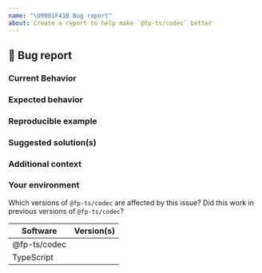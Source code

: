 ```yaml
---
name: "\U0001F41B Bug report"
about: Create a report to help make `@fp-ts/codec` better
---
```


## 🐛 Bug report

### Current Behavior

<!-- If applicable, add screenshots to help explain your problem. -->

### Expected behavior

<!-- A clear and concise description of what you expected to happen. -->

### Reproducible example

### Suggested solution(s)

<!-- How could we solve this bug? What changes would need to made to `@fp-ts/codec`? -->

### Additional context

<!-- Add any other context about the problem here.  -->

### Your environment

Which versions of `@fp-ts/codec` are affected by this issue? Did this work in previous versions of `@fp-ts/codec`?

<!-- PLEASE FILL THIS OUT -->

| Software    | Version(s) |
| ----------- | ---------- |
| @fp-ts/codec |            |
| TypeScript  |            |
